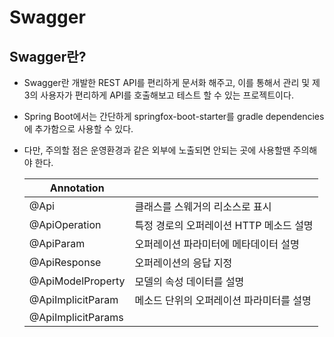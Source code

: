 # Swagger

## Swagger란?
  - Swagger란 개발한 REST API를 편리하게 문서화 해주고, 이를 통해서 관리 및 제 3의 사용자가 편리하게 API를 호출해보고 테스트 할 수 있는 프로젝트이다.
  - Spring Boot에서는 간단하게 springfox-boot-starter를 gradle dependencies에 추가함으로 사용할 수 있다.
  - 다만, 주의할 점은 운영환경과 같은 외부에 노출되면 안되는 곳에 사용할땐 주의해야 한다.

    |Annotation||
    |------|---|
    |@Api|클래스를 스웨거의 리소스로 표시|
    |@ApiOperation|특정 경로의 오퍼레이션 HTTP 메소드 설명|
    |@ApiParam|오퍼레이션 파라미터에 메타데이터 설명|
    |@ApiResponse|오퍼레이션의 응답 지정|
    |@ApiModelProperty|모델의 속성 데이터를 설명|
    |@ApiImplicitParam|메소드 단위의 오퍼레이션 파라미터를 설명|
    |@ApiImplicitParams||
